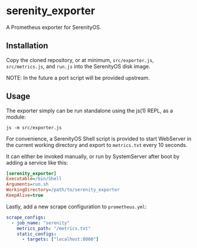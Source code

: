 # serenity_exporter

A Prometheus exporter for SerenityOS.

## Installation

Copy the cloned repository, or at minimum, `src/exporter.js`, `src/metrics.js`, and `run.js` into
the SerenityOS disk image.

NOTE: In the future a port script will be provided upstream.

## Usage

The exporter simply can be run standalone using the js(1) REPL, as a module:

```console
js -m src/exporter.js
```

For convenience, a SerenityOS Shell script is provided to start WebServer in the current working
directory and export to `metrics.txt` every 10 seconds.

It can either be invoked manually, or run by SystemServer after boot by adding a service like this:

```ini
[serenity_exporter]
Executable=/bin/Shell
Arguments=run.sh
WorkingDirectory=/path/to/serenity_exporter
KeepAlive=true
```

Lastly, add a new scrape configuration to `prometheus.yml`:

```yaml
scrape_configs:
  - job_name: "serenity"
    metrics_path: "/metrics.txt"
    static_configs:
      - targets: ["localhost:8000"]
```
